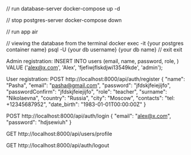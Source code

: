 // run database-server
docker-compose up -d

// stop postgres-server
docker-compose down

// run app
air

// viewing the database from the terminal
docker exec -it {your postgres container name} psql -U {your db username} {your db name}
// exit
exit

Admin registration:
INSERT INTO users
(email, name, password, role, )
VALUE ('alex@x.com', 'Alex', 'fjefiwjflskdjwi13549kde', 'admin');

User registration:
POST
http://localhost:8000/api/auth/register
{
    "name": "Pasha",
    "email": "pasha@gmail.com",
    "password": "jfdskjfeiejijfo",
    "passwordConfirm": "jfdskjfeiejijfo",
    "role": "teacher",
    "surname": "Nikolaevna",
    "country": "Russia",
    "city": "Moscow",
    "contacts": "tel: +12345687952",
    "date_birth": "1983-01-01T00:00:00Z"
}

POST
http://localhost:8000/api/auth/login
{
  "email": "alex@x.com",
  "password": "hdjsewiuh"
}

GET
http://localhost:8000/api/users/profile

GET
http://localhost:8000/api/auth/logout
